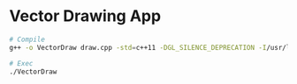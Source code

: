 <h1>Vector Drawing App</h1>

```bash
# Compile
g++ -o VectorDraw draw.cpp -std=c++11 -DGL_SILENCE_DEPRECATION -I/usr/local/include -L/usr/local/lib -lglfw -framework OpenGL

# Exec
./VectorDraw
```